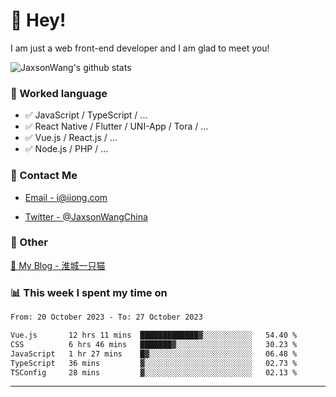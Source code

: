 # 👋 Hey!

I am just a web front-end developer and I am glad to meet you!

![JaxsonWang's github stats](https://github-readme-stats.vercel.app/api?username=JaxsonWang&&show_icons=true&&title_color=1abc9c&&icon_color=1abc9c)


### 📝 Worked language

- ✅ JavaScript / TypeScript / ...
- ✅ React Native / Flutter / UNI-App / Tora / ...
- ✅ Vue.js / React.js / ...
- ✅ Node.js / PHP / ...

### 📮 Contact Me

- [Email - i@iiong.com](mailto:i@iiong.com)

- [Twitter - @JaxsonWangChina](https://twitter.com/JaxsonWangChina)

### 🤪 Other

[📌 My Blog - 淮城一只猫](https://iiong.com)

### 📊 This week I spent my time on

<!--START_SECTION:waka-->

```txt
From: 20 October 2023 - To: 27 October 2023

Vue.js       12 hrs 11 mins  █████████████▓░░░░░░░░░░░   54.40 %
CSS          6 hrs 46 mins   ███████▓░░░░░░░░░░░░░░░░░   30.23 %
JavaScript   1 hr 27 mins    █▓░░░░░░░░░░░░░░░░░░░░░░░   06.48 %
TypeScript   36 mins         ▓░░░░░░░░░░░░░░░░░░░░░░░░   02.73 %
TSConfig     28 mins         ▓░░░░░░░░░░░░░░░░░░░░░░░░   02.13 %
```

<!--END_SECTION:waka-->

---
